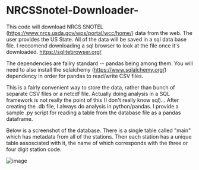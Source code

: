 # NRCSSnotel-Downloader-
This code will download NRCS SNOTEL (https://www.nrcs.usda.gov/wps/portal/wcc/home/) data from the web. The user provides the US State. All of the data will be saved in a sql data base file. I reccomend downloading a sql browser to look at the file once it's downloaded. https://sqlitebrowser.org/

The dependencies are failry standard -- pandas being among them. You will need to also install the sqlalchemy (https://www.sqlalchemy.org/) dependency in order for pandas to read/write CSV files. 

This is a fairly convenient way to store the data, rather than bunch of separate CSV files or a netcdf file. Actually doing analysis in a SQL framework is not really the point of this (I don't really know sql)... After creating the .db file, I always do analysis in python/pandas. I provide a sample .py script for reading a table from the database file as a pandas dataframe. 

Below is a screenshot of the database. There is a single table called "main" which has metadata from all of the stations. Then each station has a unique table assosciated with it, the name of which corresponds with the three or four digit station code.


![image](https://user-images.githubusercontent.com/19933988/222006868-7c460176-b460-475f-9a3c-5af74b60a676.png)
